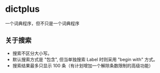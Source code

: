 # dictplus
一个词典程序，但不只是一个词典程序

## 关于搜索

- 搜索不区分大小写。
- 默认搜索方式是 "包含", 但当单独搜索 Label 时则采用 "begin with" 方式。
- 搜索结果最多只显示 100 条（有计划增加一个解除条数限制的高级功能）
